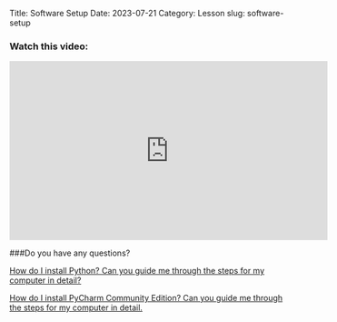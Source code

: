 Title: Software Setup
Date: 2023-07-21
Category: Lesson
slug: software-setup



### Watch this video:
<iframe width="560" height="315" src="https://www.youtube.com/embed/ &lt;videourl&gt;" title="YouTube video player" frameborder="0" allow="accelerometer; autoplay; clipboard-write; encrypted-media; gyroscope; picture-in-picture; web-share" allowfullscreen></iframe>

###Do you have any questions?

[How do I install Python? Can you guide me through the steps for my computer in detail?](installing-python.html)

[How do I install PyCharm Community Edition? Can you guide me through the steps for my computer in detail.](installing-pycharm-community-edition.html)



